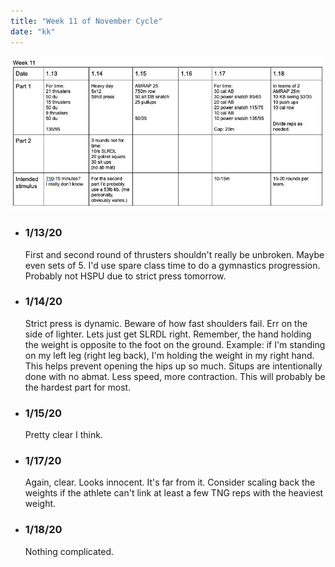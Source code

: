 ```yaml
---
title: "Week 11 of November Cycle"
date: "kk"
---
```


![workouts](./nov-19-week11.jpg)
*  ### 1/13/20
    First and second round of thrusters shouldn't really be unbroken.  Maybe even sets of 5.  I'd use spare class time to do a gymnastics progression.  Probably not HSPU due to strict press tomorrow. 
* ### 1/14/20
    Strict press is dynamic. Beware of how fast shoulders fail. Err on the side of lighter. Lets just get SLRDL right. Remember, the hand holding the weight is opposite to the foot on the ground. Example: if I'm standing on my left leg (right leg back), I'm holding the weight in my right hand. This helps prevent opening the hips up so much. Situps are intentionally done with no abmat.  Less speed, more contraction.  This will probably be the hardest part for most.  
* ### 1/15/20
    Pretty clear I think. 
* ### 1/17/20
    Again, clear.  Looks innocent. It's far from it. Consider scaling back the weights if the athlete can't link at least a few TNG reps with the heaviest weight.
* ### 1/18/20
    Nothing complicated. 